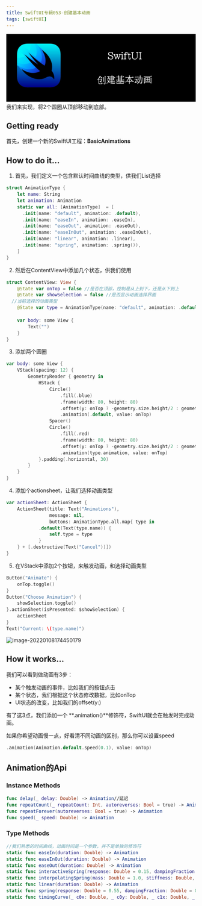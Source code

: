 ```yaml
---
title: SwiftUI专辑053-创建基本动画
tags: [swiftUI]
---
```

![headerimg](./Header.png)
我们来实现，将2个圆圈从顶部移动到底部。
<!--truncate-->
## Getting ready

首先，创建一个新的SwiftUI工程：**BasicAnimations**

## How to do it…

1. 首先，我们定义一个包含默认时间曲线的类型，供我们List选择
```swift
struct AnimationType {
    let name: String
    let animation: Animation
    static var all: [AnimationType]  = [
      .init(name: "default", animation: .default),
      .init(name: "easeIn", animation: .easeIn),
      .init(name: "easeOut", animation: .easeOut),
      .init(name: "easeInOut", animation: .easeInOut),
      .init(name: "linear", animation: .linear),
      .init(name: "spring", animation: .spring()),
    ]
}
```

2. 然后在ContentView中添加几个状态，供我们使用
```swift
struct ContentView: View {
    @State var onTop = false //是否在顶部，控制是从上到下，还是从下到上
    @State var showSelection = false //是否显示动画选择界面
  //当前选择的动画类型
    @State var type = AnimationType(name: "default", animation: .default)

    var body: some View {
        Text("")
    }
}
```

3. 添加两个圆圈
```swift
var body: some View {
    VStack(spacing: 12) {
        GeometryReader { geometry in
            HStack {
                Circle()
                    .fill(.blue)
                    .frame(width: 80, height: 80)
                    .offset(y: onTop ? -geometry.size.height/2 : geometry.size.height/2)
                    .animation(.default, value: onTop)
                Spacer()
                Circle()
                    .fill(.red)
                    .frame(width: 80, height: 80)
                    .offset(y: onTop ? -geometry.size.height/2 : geometry.size.height/2)
                    .animation(type.animation, value: onTop)
            }.padding(.horizontal, 30)
        }
    }
}
```

4. 添加个actionsheet，让我们选择动画类型
```swift
var actionSheet: ActionSheet {
    ActionSheet(title: Text("Animations"),
                message: nil,
                buttons: AnimationType.all.map{ type in
            .default(Text(type.name)) {
                self.type = type
            }
    } + [.destructive(Text("Cancel"))])
}   
```

5. 在VStack中添加2个按钮，来触发动画，和选择动画类型
```swift
Button("Animate") {
    onTop.toggle()
}
Button("Choose Animation") {
    showSelection.toggle()
}.actionSheet(isPresented: $showSelection) {
    actionSheet
}
Text("Current: \(type.name)")
```

![image-20220108174450179](https://tva1.sinaimg.cn/large/008i3skNly1gy6eo50lgfj30bu0oiq39.jpg)

## How it works…

我们可以看到做动画有3步：

- 某个触发动画的事件，比如我们的按钮点击
- 某个状态，我们根据这个状态修改数据，比如onTop
- UI状态的改变，比如我们的offset(y:)

有了这3点，我们添加一个 **.animation()**修饰符，SwiftUI就会在触发时完成动画。

如果你希望动画慢一点，好看清不同动画的区别，那么你可以设置speed

```swift
.animation(Animation.default.speed(0.1), value: onTop)
```

## Animation的Api

### Instance Methods

```swift
func delay(_ delay: Double) -> Animation//延迟
func repeatCount(_ repeatCount: Int, autoreverses: Bool = true) -> Animation//重复
func repeatForever(autoreverses: Bool = true) -> Animation
func speed(_ speed: Double) -> Animation
```

### Type Methods

```swift
//我们熟悉的时间曲线，动画时间是一个参数，并不是单独的修饰符
static func easeIn(duration: Double) -> Animation
static func easeInOut(duration: Double) -> Animation
static func easeOut(duration: Double) -> Animation
static func interactiveSpring(response: Double = 0.15, dampingFraction: Double = 0.86, blendDuration: Double = 0.25) -> Animation
static func interpolatingSpring(mass: Double = 1.0, stiffness: Double, damping: Double, initialVelocity: Double = 0.0) -> Animation
static func linear(duration: Double) -> Animation
static func spring(response: Double = 0.55, dampingFraction: Double = 0.825, blendDuration: Double = 0) -> Animation
static func timingCurve(_ c0x: Double, _ c0y: Double, _ c1x: Double, _ c1y: Double, duration: Double = 0.35) -> Animation
